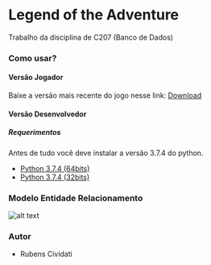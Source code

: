 # Legend of the Adventure
Trabalho da disciplina de C207 (Banco de Dados)

### Como usar?
#### Versão Jogador
Baixe a versão mais recente do jogo nesse link: [Download](https://github.com/Cividati/legend-of-the-adventure/releases/download/0.17-alpha/game.zip)

#### Versão Desenvolvedor
##### Requerimentos
Antes de tudo você deve instalar a versão 3.7.4 do python.
- [Python 3.7.4 (64bits)](https://www.python.org/ftp/python/3.7.4/python-3.7.4-amd64.exe)
- [Python 3.7.4 (32bits)](https://www.python.org/ftp/python/3.7.4/python-3.7.4.exe)

### Modelo Entidade Relacionamento
![alt text](https://i.imgur.com/ZadLAdC.jpg)

### Autor
- Rubens Cividati

